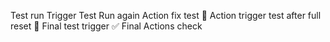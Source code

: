 Test run
Trigger Test
Run again
Action fix test
🎯 Action trigger test after full reset
🧪 Final test trigger
✅ Final Actions check
